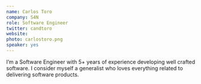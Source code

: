 ```yaml
---
name: Carlos Toro
company: S4N
role: Software Engineer
twitter: candtoro
website:
photo: carlostoro.png
speaker: yes
---
```

I’m a Software Engineer with 5+ years of experience developing well crafted software. I consider myself a generalist who loves everything related to delivering software products.
